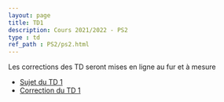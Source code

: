 ```yaml
---
layout: page
title: TD1
description: Cours 2021/2022 - PS2
type : td
ref_path : PS2/ps2.html
---
```


Les corrections des TD seront mises en ligne au fur et à mesure
- [Sujet du TD 1](./TD1.pdf)
- [Correction du TD 1](./correction_td_1.pdf)
